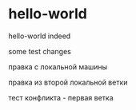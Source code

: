 # hello-world
hello-world indeed

some test changes


правка с локальной машины

правка из второй локальной ветки

тест конфликта - первая ветка